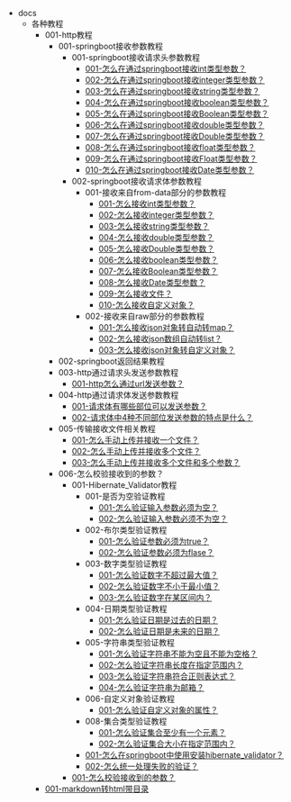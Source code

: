* docs
  * 各种教程
    * 001-http教程
      * 001-springboot接收参数教程
        * 001-springboot接收请求头参数教程
          * [001-怎么在通过springboot接收int类型参数？](docs/各种教程/001-http教程/001-springboot接收参数教程/001-springboot接收请求头参数教程/001-怎么在通过springboot接收int类型参数？.md)
          * [002-怎么在通过springboot接收integer类型参数？](docs/各种教程/001-http教程/001-springboot接收参数教程/001-springboot接收请求头参数教程/002-怎么在通过springboot接收integer类型参数？.md)
          * [003-怎么在通过springboot接收string类型参数？](docs/各种教程/001-http教程/001-springboot接收参数教程/001-springboot接收请求头参数教程/003-怎么在通过springboot接收string类型参数？.md)
          * [004-怎么在通过springboot接收boolean类型参数？](docs/各种教程/001-http教程/001-springboot接收参数教程/001-springboot接收请求头参数教程/004-怎么在通过springboot接收boolean类型参数？.md)
          * [005-怎么在通过springboot接收Boolean类型参数？](docs/各种教程/001-http教程/001-springboot接收参数教程/001-springboot接收请求头参数教程/005-怎么在通过springboot接收Boolean类型参数？.md)
          * [006-怎么在通过springboot接收double类型参数？](docs/各种教程/001-http教程/001-springboot接收参数教程/001-springboot接收请求头参数教程/006-怎么在通过springboot接收double类型参数？.md)
          * [007-怎么在通过springboot接收Double类型参数？](docs/各种教程/001-http教程/001-springboot接收参数教程/001-springboot接收请求头参数教程/007-怎么在通过springboot接收Double类型参数？.md)
          * [008-怎么在通过springboot接收float类型参数？](docs/各种教程/001-http教程/001-springboot接收参数教程/001-springboot接收请求头参数教程/008-怎么在通过springboot接收float类型参数？.md)
          * [009-怎么在通过springboot接收Float类型参数？](docs/各种教程/001-http教程/001-springboot接收参数教程/001-springboot接收请求头参数教程/009-怎么在通过springboot接收Float类型参数？.md)
          * [010-怎么在通过springboot接收Date类型参数？](docs/各种教程/001-http教程/001-springboot接收参数教程/001-springboot接收请求头参数教程/010-怎么在通过springboot接收Date类型参数？.md)
        * 002-springboot接收请求体参数教程
          * 001-接收来自from-data部分的参数教程
            * [001-怎么接收int类型参数？](docs/各种教程/001-http教程/001-springboot接收参数教程/002-springboot接收请求体参数教程/001-接收来自from-data部分的参数教程/001-怎么接收int类型参数？.md)
            * [002-怎么接收integer类型参数？](docs/各种教程/001-http教程/001-springboot接收参数教程/002-springboot接收请求体参数教程/001-接收来自from-data部分的参数教程/002-怎么接收integer类型参数？.md)
            * [003-怎么接收string类型参数？](docs/各种教程/001-http教程/001-springboot接收参数教程/002-springboot接收请求体参数教程/001-接收来自from-data部分的参数教程/003-怎么接收string类型参数？.md)
            * [004-怎么接收double类型参数？](docs/各种教程/001-http教程/001-springboot接收参数教程/002-springboot接收请求体参数教程/001-接收来自from-data部分的参数教程/004-怎么接收double类型参数？.md)
            * [005-怎么接收Double类型参数？](docs/各种教程/001-http教程/001-springboot接收参数教程/002-springboot接收请求体参数教程/001-接收来自from-data部分的参数教程/005-怎么接收Double类型参数？.md)
            * [006-怎么接收boolean类型参数？](docs/各种教程/001-http教程/001-springboot接收参数教程/002-springboot接收请求体参数教程/001-接收来自from-data部分的参数教程/006-怎么接收boolean类型参数？.md)
            * [007-怎么接收Boolean类型参数？](docs/各种教程/001-http教程/001-springboot接收参数教程/002-springboot接收请求体参数教程/001-接收来自from-data部分的参数教程/007-怎么接收Boolean类型参数？.md)
            * [008-怎么接收Date类型参数？](docs/各种教程/001-http教程/001-springboot接收参数教程/002-springboot接收请求体参数教程/001-接收来自from-data部分的参数教程/008-怎么接收Date类型参数？.md)
            * [009-怎么接收文件？](docs/各种教程/001-http教程/001-springboot接收参数教程/002-springboot接收请求体参数教程/001-接收来自from-data部分的参数教程/009-怎么接收文件？.md)
            * [010-怎么接收自定义对象？](docs/各种教程/001-http教程/001-springboot接收参数教程/002-springboot接收请求体参数教程/001-接收来自from-data部分的参数教程/010-怎么接收自定义对象？.md)
          * 002-接收来自raw部分的参数教程
            * [001-怎么接收json对象转自动转map？](docs/各种教程/001-http教程/001-springboot接收参数教程/002-springboot接收请求体参数教程/002-接收来自raw部分的参数教程/001-怎么接收json对象转自动转map？.md)
            * [002-怎么接收json数组自动转list？](docs/各种教程/001-http教程/001-springboot接收参数教程/002-springboot接收请求体参数教程/002-接收来自raw部分的参数教程/002-怎么接收json数组自动转list？.md)
            * [003-怎么接收json对象转自定义对象？](docs/各种教程/001-http教程/001-springboot接收参数教程/002-springboot接收请求体参数教程/002-接收来自raw部分的参数教程/003-怎么接收json对象转自定义对象？.md)
      * 002-springboot返回结果教程
      * 003-http通过请求头发送参数教程
        * [001-http怎么通过url发送参数？](docs/各种教程/001-http教程/003-http通过请求头发送参数教程/001-http怎么通过url发送参数？.md)
      * 004-http通过请求体发送参数教程
        * [001-请求体有哪些部位可以发送参数？](docs/各种教程/001-http教程/004-http通过请求体发送参数教程/001-请求体有哪些部位可以发送参数？.md)
        * [002-请求体中4种不同部位发送参数的特点是什么？](docs/各种教程/001-http教程/004-http通过请求体发送参数教程/002-请求体中4种不同部位发送参数的特点是什么？.md)
      * 005-传输接收文件相关教程
        * [001-怎么手动上传并接收一个文件？](docs/各种教程/001-http教程/005-传输接收文件相关教程/001-怎么手动上传并接收一个文件？.md)
        * [002-怎么手动上传并接收多个文件？](docs/各种教程/001-http教程/005-传输接收文件相关教程/002-怎么手动上传并接收多个文件？.md)
        * [003-怎么手动上传并接收多个文件和多个参数？](docs/各种教程/001-http教程/005-传输接收文件相关教程/003-怎么手动上传并接收多个文件和多个参数？.md)
      * 006-怎么校验接收到的参数？
        * 001-Hibernate_Validator教程
          * 001-是否为空验证教程
            * [001-怎么验证输入参数必须为空？](docs/各种教程/001-http教程/006-怎么校验接收到的参数？/001-Hibernate_Validator教程/001-是否为空验证教程/001-怎么验证输入参数必须为空？.md)
            * [002-怎么验证输入参数必须不为空？](docs/各种教程/001-http教程/006-怎么校验接收到的参数？/001-Hibernate_Validator教程/001-是否为空验证教程/002-怎么验证输入参数必须不为空？.md)
          * 002-布尔类型验证教程
            * [001-怎么验证参数必须为true？](docs/各种教程/001-http教程/006-怎么校验接收到的参数？/001-Hibernate_Validator教程/002-布尔类型验证教程/001-怎么验证参数必须为true？.md)
            * [002-怎么验证参数必须为flase？](docs/各种教程/001-http教程/006-怎么校验接收到的参数？/001-Hibernate_Validator教程/002-布尔类型验证教程/002-怎么验证参数必须为flase？.md)
          * 003-数字类型验证教程
            * [001-怎么验证数字不超过最大值？](docs/各种教程/001-http教程/006-怎么校验接收到的参数？/001-Hibernate_Validator教程/003-数字类型验证教程/001-怎么验证数字不超过最大值？.md)
            * [002-怎么验证数字不小于最小值？](docs/各种教程/001-http教程/006-怎么校验接收到的参数？/001-Hibernate_Validator教程/003-数字类型验证教程/002-怎么验证数字不小于最小值？.md)
            * [003-怎么验证数字在某区间内？](docs/各种教程/001-http教程/006-怎么校验接收到的参数？/001-Hibernate_Validator教程/003-数字类型验证教程/003-怎么验证数字在某区间内？.md)
          * 004-日期类型验证教程
            * [001-怎么验证日期是过去的日期？](docs/各种教程/001-http教程/006-怎么校验接收到的参数？/001-Hibernate_Validator教程/004-日期类型验证教程/001-怎么验证日期是过去的日期？.md)
            * [002-怎么验证日期是未来的日期？](docs/各种教程/001-http教程/006-怎么校验接收到的参数？/001-Hibernate_Validator教程/004-日期类型验证教程/002-怎么验证日期是未来的日期？.md)
          * 005-字符串类型验证教程
            * [001-怎么验证字符串不能为空且不能为空格？](docs/各种教程/001-http教程/006-怎么校验接收到的参数？/001-Hibernate_Validator教程/005-字符串类型验证教程/001-怎么验证字符串不能为空且不能为空格？.md)
            * [002-怎么验证字符串长度在指定范围内？](docs/各种教程/001-http教程/006-怎么校验接收到的参数？/001-Hibernate_Validator教程/005-字符串类型验证教程/002-怎么验证字符串长度在指定范围内？.md)
            * [003-怎么验证字符串符合正则表达式？](docs/各种教程/001-http教程/006-怎么校验接收到的参数？/001-Hibernate_Validator教程/005-字符串类型验证教程/003-怎么验证字符串符合正则表达式？.md)
            * [004-怎么验证字符串为邮箱？](docs/各种教程/001-http教程/006-怎么校验接收到的参数？/001-Hibernate_Validator教程/005-字符串类型验证教程/004-怎么验证字符串为邮箱？.md)
          * 006-自定义对象验证教程
            * [001-怎么验证自定义对象的属性？](docs/各种教程/001-http教程/006-怎么校验接收到的参数？/001-Hibernate_Validator教程/006-自定义对象验证教程/001-怎么验证自定义对象的属性？.md)
          * 008-集合类型验证教程
            * [001-怎么验证集合至少有一个元素？](docs/各种教程/001-http教程/006-怎么校验接收到的参数？/001-Hibernate_Validator教程/008-集合类型验证教程/001-怎么验证集合至少有一个元素？.md)
            * [002-怎么验证集合大小在指定范围内？](docs/各种教程/001-http教程/006-怎么校验接收到的参数？/001-Hibernate_Validator教程/008-集合类型验证教程/002-怎么验证集合大小在指定范围内？.md)
          * [001-怎么在springboot中使用安装hibernate_validator？](docs/各种教程/001-http教程/006-怎么校验接收到的参数？/001-Hibernate_Validator教程/001-怎么在springboot中使用安装hibernate_validator？.md)
          * [002-怎么统一处理失败的验证？](docs/各种教程/001-http教程/006-怎么校验接收到的参数？/001-Hibernate_Validator教程/002-怎么统一处理失败的验证？.md)
        * [001-怎么校验接收到的参数？](docs/各种教程/001-http教程/006-怎么校验接收到的参数？/001-怎么校验接收到的参数？.md)
    * [001-markdown转html带目录](docs/各种教程/001-markdown转html带目录.md)
